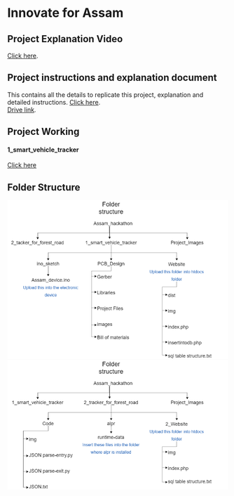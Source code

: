 # Innovate for Assam

## Project Explanation Video
[Click here](http://www.youtube.com/watch?v=9En175bcu2Y).

## Project instructions and explanation document
This contains all the details to replicate this project, explanation and detailed instructions.
[Click here](/Assam_hack_report.pdf).
<br>
[Drive link](https://drive.google.com/file/d/1i1HEC_GRwBN9hoXFHEckwQVBD2L8Wx2i/view?usp=sharing).

## Project Working
#### 1_smart_vehicle_tracker
[Click here](Project_Images/1_website.gif)



## Folder Structure
![Folder structure 2](Project_Images/folderstruct2.png?raw=true "Folder structure 2")
![Folder structure 1](Project_Images/folderstruct1.png?raw=true "Folder structure 1")



